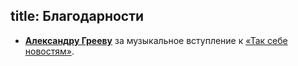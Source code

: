title: Благодарности
---
- **[Александру Грееву](http://www.alvg.ru/)** за музыкальное вступление к [«Так
  себе новостям»](/programs/tsn/).
